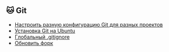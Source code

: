 ## 🐱 Git
* [Настроить разную конфигурацию Git для разных проектов](./config.md)
* [Установка Git на Ubuntu](./install.md)
* [Глобальный .gitignore](./global_gitignore.md)
* [Обновить форк](./update_fork.md)
